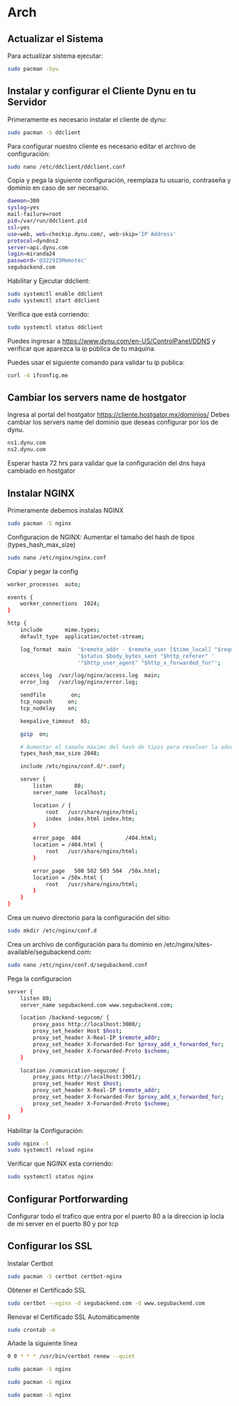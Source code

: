 

# Arch 

## Actualizar el Sistema
Para actualizar sistema ejecutar:
```sh
sudo pacman -Syu
```

## Instalar y configurar el Cliente Dynu en tu Servidor
Primeramente es necesario instalar el cliente de dynu:
```sh
sudo pacman -S ddclient
```

Para configurar nuestro cliente es necesario editar el archivo de configuración: 
```sh
sudo nano /etc/ddclient/ddclient.conf
```
Copia y pega la siguiente configuración, reemplaza tu usuario, contraseña y dominio en caso de ser necesario.
```sh
daemon=300
syslog=yes
mail-failure=root
pid=/var/run/ddclient.pid
ssl=yes
use=web, web=checkip.dynu.com/, web-skip='IP Address'
protocol=dyndns2
server=api.dynu.com
login=miranda24
password='@322915Memotec'
segubackend.com
```
Habilitar y Ejecutar ddclient:
```sh
sudo systemctl enable ddclient
sudo systemctl start ddclient
```
Verifica que está corriendo:

```sh
sudo systemctl status ddclient
```
Puedes ingresar a https://www.dynu.com/en-US/ControlPanel/DDNS y verificar que aparezca la ip pública de tu máquina.

Puedes usar el siguiente comando para validar tu ip publica:

```sh
curl -4 ifconfig.me
```

## Cambiar los servers name de hostgator
Ingresa al portal del hostgator https://cliente.hostgator.mx/dominios/
Debes cambiar los servers name del dominio que deseas configurar por los de dynu.

```sh
ns1.dynu.com
ns2.dynu.com
```
Esperar hasta 72 hrs para validar que la configuración del dns haya cambiado en hostgator

## Instalar NGINX
Primeramente debemos instalas NGINX
```sh
sudo pacman -S nginx
```
Configuracion de NGINX:
Aumentar el tamaño del hash de tipos (types_hash_max_size)
```sh
sudo nano /etc/nginx/nginx.conf
```

Copiar y pegar la config
```sh
worker_processes  auto;

events {
    worker_connections  1024;
}

http {
    include       mime.types;
    default_type  application/octet-stream;

    log_format  main  '$remote_addr - $remote_user [$time_local] "$request" '
                      '$status $body_bytes_sent "$http_referer" '
                      '"$http_user_agent" "$http_x_forwarded_for"';

    access_log  /var/log/nginx/access.log  main;
    error_log   /var/log/nginx/error.log;

    sendfile        on;
    tcp_nopush     on;
    tcp_nodelay    on;

    keepalive_timeout  65;

    gzip  on;

    # Aumentar el tamaño máximo del hash de tipos para resolver la advertencia
    types_hash_max_size 2048;

    include /etc/nginx/conf.d/*.conf;

    server {
        listen       80;
        server_name  localhost;

        location / {
            root   /usr/share/nginx/html;
            index  index.html index.htm;
        }

        error_page  404              /404.html;
        location = /404.html {
            root   /usr/share/nginx/html;
        }

        error_page   500 502 503 504  /50x.html;
        location = /50x.html {
            root   /usr/share/nginx/html;
        }
    }
}


```


Crea un nuevo directorio para la configuración del sitio:
```sh
sudo mkdir /etc/nginx/conf.d

```

Crea un archivo de configuración para tu dominio en /etc/nginx/sites-available/segubackend.com:
```sh
sudo nano /etc/nginx/conf.d/segubackend.conf
```

Pega la configuracion
```sh
server {
    listen 80;
    server_name segubackend.com www.segubackend.com;

    location /backend-segucom/ {
        proxy_pass http://localhost:3000/;
        proxy_set_header Host $host;
        proxy_set_header X-Real-IP $remote_addr;
        proxy_set_header X-Forwarded-For $proxy_add_x_forwarded_for;
        proxy_set_header X-Forwarded-Proto $scheme;
    }

    location /comunication-segucom/ {
        proxy_pass http://localhost:3001/;
        proxy_set_header Host $host;
        proxy_set_header X-Real-IP $remote_addr;
        proxy_set_header X-Forwarded-For $proxy_add_x_forwarded_for;
        proxy_set_header X-Forwarded-Proto $scheme;
    }
}

```

Habilitar la Configuración:

```sh
sudo nginx -t
sudo systemctl reload nginx
```

Verificar que NGINX esta corriendo:
```sh
sudo systemctl status nginx
```

## Configurar Portforwarding
Configurar todo el trafico que entra por el puerto 80 a la direccion ip locla de mi server en el puerto 80 y por tcp




## Configurar los SSL
Instalar Certbot

```sh
sudo pacman -S certbot certbot-nginx
```
Obtener el Certificado SSL

```sh
sudo certbot --nginx -d segubackend.com -d www.segubackend.com
```
Renovar el Certificado SSL Automáticamente
```sh
sudo crontab -e
```

Añade la siguiente línea
```sh
0 0 * * * /usr/bin/certbot renew --quiet
```



```sh
sudo pacman -S nginx
```
```sh
sudo pacman -S nginx
```
```sh
sudo pacman -S nginx
```

